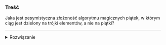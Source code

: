 ### Treść
Jaka jest pesymistyczna złożoność algorytmu magicznych piątek, w którym ciąg jest dzielony na trójki elementów, a nie na piątki?



------
<details><summary>Rozwiązanie</summary>
<p>

Teza:
![](https://latex.codecogs.com/svg.latex?T(n)%20=%20T(\frac{n}{7})%20+%20T(\frac{5}{7}n)%20+%20O(n))

d-d:

Pierwszy czynnik:
Procedura `Pseudomed` wywołuje procedurę `Select` w celu znalezienia mediany median w zbiorze wielkości ![](https://latex.codecogs.com/svg.latex?\frac{n}{3})

Gdy ją znajdziemy(stan poniżej na rysunku, oczywiście te zbiory nie są posortowane, jedynie dla analizy podałem je w porządku od zbioru z najmniejszą medianą do takiego z najwiekszą) wywołujemy procedurę `Select` w zbiorze, w którym znajduje się nasz k-ty szukany element.

![](https://i.imgur.com/qMhWfiH.png)




oznaczmy medianę median jako `mm`, to jest ta wartość podświetlona na żółto na środku.

Jak widzimy na rysunku niebieski kolor oznacza wszystkie elementy mniejsze lub równe `mm`.
Żółty kolor oznacza liczby które mogą ale nie muszą być mniejsze równe `mm`.

Czerwony prostokąt zaznacza elementy, które z pewnością są większe od `mm`(o ile zbiór nie zawiera tych samych liczb).

Stąd w zbiorze elementów mniejszych równych `mm` w pesymistycznym przypadku(to znaczy k-ty element jest większy niż `mm`) znajdzie się najmniejsza możliwa liczba elementów. Dokładniej elementy w żółtych prostokątach nie zawierają elementów mniejszych równych `mm`.

Wtedy mamy ![](https://latex.codecogs.com/svg.latex?\frac{1}{2}*\frac{n}{3}) zbiorów w których są elementy mniejsze równe `mm` oraz w tych zbiorach na pewno mamy 2 elementy mniejsze równe `mm`.
Stąd elementów mniejszych równych `mm` mamy ![](https://latex.codecogs.com/svg.latex?\frac{1}{2}*\frac{n}{3}*2%20=%20\frac{1}{3}n)

Jeśli w mniejszym podzbiorze jest ![](https://latex.codecogs.com/svg.latex?\frac{1}{3}n) to w tym większym będzie co najwyżej ![](https://latex.codecogs.com/svg.latex?\frac{2}{3}n). To dowodzi wartości drugiego czynnika złożoności.

Stała liniowa czasu wynika z tego, że za każdym razem musimy wyliczyć medianę ![](https://latex.codecogs.com/svg.latex?\frac{n}{3}) zbiorów, gdzie każdy z nich ma 3 elementów.
</p>
    
